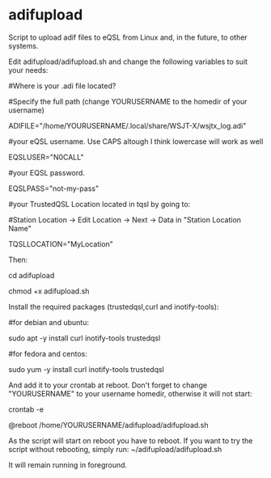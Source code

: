 # adifupload
Script to upload adif files to eQSL from Linux and, in the future, to other systems.

Edit adifupload/adifupload.sh and change the following variables to suit your needs:

#Where is your .adi file located? 

#Specify the full path (change YOURUSERNAME to the homedir of your username)

ADIFILE="/home/YOURUSERNAME/.local/share/WSJT-X/wsjtx_log.adi"

#your eQSL username. Use CAPS altough I think lowercase will work as well

EQSLUSER="N0CALL"

#your EQSL password.

EQSLPASS="not-my-pass"

#your TrustedQSL Location located in tqsl by going to:

#Station Location -> Edit Location -> Next -> Data in "Station Location Name"

TQSLLOCATION="MyLocation"

Then:

cd adifupload

chmod +x adifupload.sh

Install the required packages (trustedqsl,curl and inotify-tools):

#for debian and ubuntu:

sudo apt -y install curl inotify-tools trustedqsl

#for fedora and centos:

sudo yum -y install curl inotify-tools trustedqsl

And add it to your crontab at reboot. Don't forget to change "YOURUSERNAME" to your username homedir, otherwise it will not start:

crontab -e

@reboot /home/YOURUSERNAME/adifupload/adifupload.sh

As the script will start on reboot you have to reboot.
If you want to try the script without rebooting, simply run:
~/adifupload/adifupload.sh

It will remain running in foreground.
